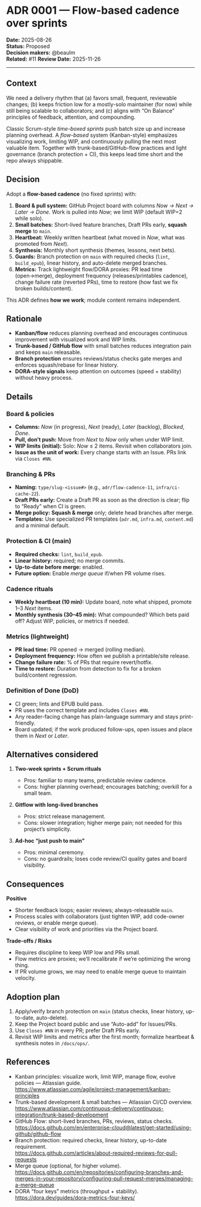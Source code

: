 # ADR 0001 — Flow-based cadence over sprints

**Date:** 2025-08-26  
**Status:** Proposed  
**Decision makers:** @beaulm  
**Related:** #11
**Review Date:** 2025-11-26

---

## Context

We need a delivery rhythm that (a) favors small, frequent, reviewable changes; (b) keeps friction low for a mostly-solo maintainer (for now) while still being scalable to collaborators; and (c) aligns with “On Balance” principles of feedback, attention, and compounding.

Classic Scrum-style *time-boxed sprints* push batch size up and increase planning overhead. A *flow-based* system (Kanban-style) emphasizes visualizing work, limiting WIP, and continuously pulling the next most valuable item. Together with trunk-based/GitHub-flow practices and light governance (branch protection + CI), this keeps lead time short and the repo always shippable.

## Decision

Adopt a **flow-based cadence** (no fixed sprints) with:

1. **Board & pull system:** GitHub Project board with columns *Now → Next → Later → Done*. Work is pulled into *Now*; we limit WIP (default WIP=2 while solo).  
2. **Small batches:** Short-lived feature branches, Draft PRs early, **squash merge** to `main`.  
3. **Heartbeat:** Weekly written heartbeat (what moved in *Now*, what was promoted from *Next*).  
4. **Synthesis:** Monthly short synthesis (themes, lessons, next bets).  
5. **Guards:** Branch protection on `main` with required checks (`lint`, `build_epub`), linear history, and auto-delete merged branches.  
6. **Metrics:** Track lightweight flow/DORA proxies: PR lead time (open→merge), deployment frequency (releases/printables cadence), change failure rate (reverted PRs), time to restore (how fast we fix broken builds/content).

This ADR defines **how we work**; module content remains independent.

## Rationale

- **Kanban/flow** reduces planning overhead and encourages continuous improvement with visualized work and WIP limits.  
- **Trunk-based / GitHub flow** with small batches reduces integration pain and keeps `main` releasable.  
- **Branch protection** ensures reviews/status checks gate merges and enforces squash/rebase for linear history.  
- **DORA-style signals** keep attention on outcomes (speed + stability) without heavy process.

## Details

### Board & policies
- **Columns:** *Now* (in progress), *Next* (ready), *Later* (backlog), *Blocked*, *Done*.  
- **Pull, don’t push:** Move from *Next* to *Now* only when under WIP limit.  
- **WIP limits (initial):** Solo: *Now* ≤ 2 items. Revisit when collaborators join.  
- **Issue as the unit of work:** Every change starts with an Issue. PRs link via `Closes #NN`.

### Branching & PRs
- **Naming:** `type/slug-<issue#>` (e.g., `adr/flow-cadence-11`, `infra/ci-cache-22`).  
- **Draft PRs early:** Create a Draft PR as soon as the direction is clear; flip to “Ready” when CI is green.  
- **Merge policy:** **Squash & merge** only; delete head branches after merge.  
- **Templates:** Use specialized PR templates (`adr.md`, `infra.md`, `content.md`) and a minimal default.

### Protection & CI (main)
- **Required checks:** `lint`, `build_epub`.  
- **Linear history:** required; no merge commits.  
- **Up-to-date before merge:** enabled.  
- **Future option:** Enable *merge queue* if/when PR volume rises.

### Cadence rituals
- **Weekly heartbeat (10 min):** Update board, note what shipped, promote 1–3 *Next* items.  
- **Monthly synthesis (30–45 min):** What compounded? Which bets paid off? Adjust WIP, policies, or metrics if needed.

### Metrics (lightweight)
- **PR lead time:** PR opened → merged (rolling median).  
- **Deployment frequency:** How often we publish a printable/site release.  
- **Change failure rate:** % of PRs that require revert/hotfix.  
- **Time to restore:** Duration from detection to fix for a broken build/content regression.

### Definition of Done (DoD)
- CI green; lints and EPUB build pass.  
- PR uses the correct template and includes `Closes #NN`.  
- Any reader-facing change has plain-language summary and stays print-friendly.  
- Board updated; if the work produced follow-ups, open issues and place them in *Next* or *Later*.

## Alternatives considered

1. **Two-week sprints + Scrum rituals**  
   - Pros: familiar to many teams, predictable review cadence.  
   - Cons: higher planning overhead; encourages batching; overkill for a small team.

2. **Gitflow with long-lived branches**  
   - Pros: strict release management.  
   - Cons: slower integration; higher merge pain; not needed for this project’s simplicity.

3. **Ad-hoc “just push to main”**  
   - Pros: minimal ceremony.  
   - Cons: no guardrails; loses code review/CI quality gates and board visibility.

## Consequences

**Positive**
- Shorter feedback loops; easier reviews; always-releasable `main`.  
- Process scales with collaborators (just tighten WIP, add code-owner reviews, or enable merge queue).  
- Clear visibility of work and priorities via the Project board.

**Trade-offs / Risks**
- Requires discipline to keep WIP low and PRs small.  
- Flow metrics are proxies; we’ll recalibrate if we’re optimizing the wrong thing.  
- If PR volume grows, we may need to enable merge queue to maintain velocity.

## Adoption plan
1. Apply/verify branch protection on `main` (status checks, linear history, up-to-date, auto-delete).  
2. Keep the Project board public and use “Auto-add” for Issues/PRs.  
3. Use `Closes #NN` in every PR; prefer Draft PRs early.  
4. Revisit WIP limits and metrics after the first month; formalize heartbeat & synthesis notes in `/docs/ops/`.

## References
- Kanban principles: visualize work, limit WIP, manage flow, evolve policies — Atlassian guide.  
  https://www.atlassian.com/agile/project-management/kanban-principles
- Trunk-based development & small batches — Atlassian CI/CD overview.  
  https://www.atlassian.com/continuous-delivery/continuous-integration/trunk-based-development
- GitHub Flow: short-lived branches, PRs, reviews, status checks.  
  https://docs.github.com/en/enterprise-cloud@latest/get-started/using-github/github-flow
- Branch protection: required checks, linear history, up-to-date requirement.  
  https://docs.github.com/articles/about-required-reviews-for-pull-requests
- Merge queue (optional, for higher volume).  
  https://docs.github.com/en/repositories/configuring-branches-and-merges-in-your-repository/configuring-pull-request-merges/managing-a-merge-queue
- DORA “four keys” metrics (throughput + stability).  
  https://dora.dev/guides/dora-metrics-four-keys/